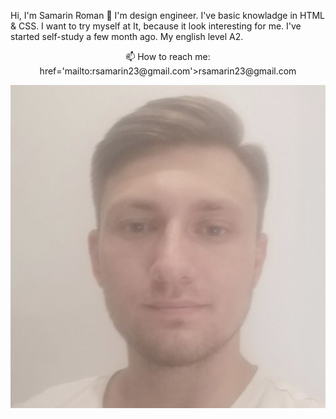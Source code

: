 Hi, I'm Samarin Roman 👋
I'm design engineer. I've basic knowladge in HTML & CSS. I want to try myself at It, because it look interesting for me. I've started self-study a few month ago. My english level A2.
<p align='center'>
   📫 How to reach me: <a> href='mailto:rsamarin23@gmail.com'>rsamarin23@gmail.com </a>
</p>

<img src="https://github.com/Ratmir333/rsschool-cv/blob/gh-pages/Ratmir.jpg"/>
